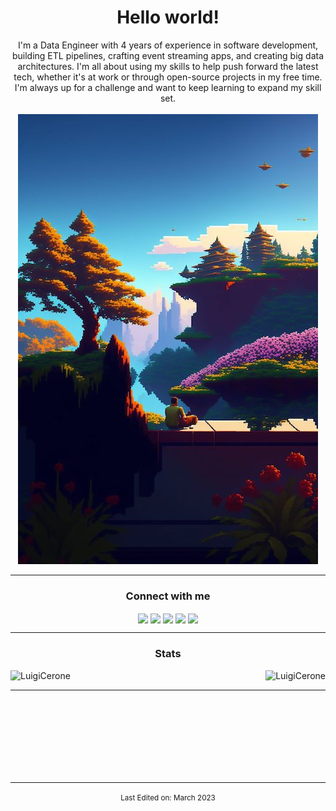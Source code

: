 <h1 align="center">Hello world!</h1>
<!-- ABOUT YOU -->

<div align="center" style="text-align:center">
I'm a Data Engineer with 4 years of experience in software development, building ETL pipelines, crafting event streaming apps, and creating big data architectures. I'm all about using my skills to help push forward the latest tech, whether it's at work or through open-source projects in my free time. I'm always up for a challenge and want to keep learning to expand my skill set.
<br/><br/>
<img src="./img.jpg" />

<!-- CONNECTION -->
<hr/>      
<h3 align="center">Connect with me</h3>
<p align="center">
  <a href="https://www.linkedin.com/in/luigi-cerone/" target="blank"><img align="center" src="https://img.shields.io/badge/LinkedIn-0077B5?style=for-the-badge&logo=linkedin&logoColor=white" /></a>
  <a href="mailto:luigiceroneaq@gmail.com" target="blank"><img align="center" src="https://img.shields.io/badge/Gmail-D14836?style=for-the-badge&logo=gmail&logoColor=white" /></a>
  <a href="https://medium.com/@luigicerone" target="blank"><img align="center" src="https://img.shields.io/badge/Medium-12100E?style=for-the-badge&logo=medium&logoColor=white" /></a>
  <a href="https://stackoverflow.com/users/4837677/luigi-cerone" target="blank"><img align="center" src="https://img.shields.io/badge/Stack_Overflow-FE7A16?style=for-the-badge&logo=stack-overflow&logoColor=white"/></a>
  <a href="https://discordapp.com/users/988826099758804992" target="blank"><img align="center" src="https://img.shields.io/badge/Discord-7289DA?style=for-the-badge&logo=discord&logoColor=white" /></a>
</p>

   
<!-- GITHUB STATS -->
<hr/>
<div style="display: block;">
<p>
  <h3 align="center">Stats</h3>
<p>
    <a align="left">
      <p><img align="left" 
  src="https://github-readme-stats.vercel.app/api/top-langs?username=LuigiCerone&show_icons=true&theme=dark&locale=en&hide=jupyter%20notebook,lex,php,html&langs_count=3" alt="LuigiCerone" /></p></a>
    <a align="right"><p>&nbsp;<img align="right" src="https://github-readme-stats.vercel.app/api?username=LuigiCerone&count_private=true&show_icons=true&theme=dark&locale=en" alt="LuigiCerone" /></p></a>  
  </p>
</p>
</div>
<hr>
<br>
<br>
<br>
<br>
<br>
<br>
<br>

-----

<p align="center"><small>Last Edited on: March 2023</small></p>
